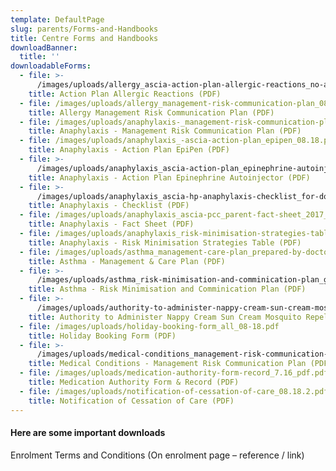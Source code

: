 ```yaml
---
template: DefaultPage
slug: parents/Forms-and-Handbooks
title: Centre Forms and Handbooks
downloadBanner:
  title: ''
downloadableForms:
  - file: >-
      /images/uploads/allergy_ascia-action-plan-allergic-reactions_no-autoinjector_0818.pdf
    title: Action Plan Allergic Reactions (PDF)
  - file: /images/uploads/allergy_management-risk-communication-plan_08.18.pdf
    title: Allergy Management Risk Communication Plan (PDF)
  - file: /images/uploads/anaphylaxis-_management-risk-communication-plan_08.18.pdf
    title: Anaphylaxis - Management Risk Communication Plan (PDF)
  - file: /images/uploads/anaphylaxis_-ascia-action-plan_epipen_08.18.pdf
    title: Anaphylaxis - Action Plan EpiPen (PDF)
  - file: >-
      /images/uploads/anaphylaxis_ascia-action-plan_epinephrine-autoinjector_08.18.pdf
    title: Anaphylaxis - Action Plan Epinephrine Autoinjector (PDF)
  - file: >-
      /images/uploads/anaphylaxis_ascia-hp-anaphylaxis-checklist_for-doctor_0818.pdf
    title: Anaphylaxis - Checklist (PDF)
  - file: /images/uploads/anaphylaxis_ascia-pcc_parent-fact-sheet_2017_08.18.pdf
    title: Anaphylaxis - Fact Sheet (PDF)
  - file: /images/uploads/anaphylaxis_risk-minimisation-strategies-table_030315.pdf
    title: Anaphylaxis - Risk Minimisation Strategies Table (PDF)
  - file: /images/uploads/asthma_management-care-plan_prepared-by-doctor_8.18.pdf
    title: Asthma - Management & Care Plan (PDF)
  - file: >-
      /images/uploads/asthma_risk-minimisation-and-comminication-plan_gselc_8.18.pdf
    title: Asthma - Risk Minimisation and Comminication Plan (PDF)
  - file: >-
      /images/uploads/authority-to-administer-nappy-cream-sun-cream-mosquito-repellent-medication-form-_11.16.3.pdf
    title: Authority to Administer Nappy Cream Sun Cream Mosquito Repellent (PDF)
  - file: /images/uploads/holiday-booking-form_all_08-18.pdf
    title: Holiday Booking Form (PDF)
  - file: >-
      /images/uploads/medical-conditions_management-risk-communication-plan_08.18.pdf
    title: Medical Conditions - Management Risk Communication Plan (PDF)
  - file: /images/uploads/medication-authority-form-record_7.16_pdf.pdf
    title: Medication Authority Form & Record (PDF)
  - file: /images/uploads/notification-of-cessation-of-care_08.18.2.pdf
    title: Notification of Cessation of Care (PDF)
---
```

#### Here are some important downloads

Enrolment Terms and Conditions (On enrolment page – reference / link)
